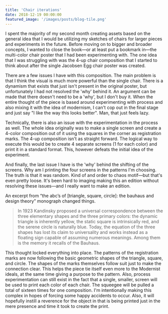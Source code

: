 ```yaml
---
title: 'Chair iterations'
date: 2018-12-19 00:00:00
featured_image: '/images/posts/blog-tile.png'
---
```


I spent the majority of my second month creating assets based on the general idea that I would be utilizing my sketches of chairs for larger pieces and experiments in the future. Before moving on to bigger and broader concepts, I wanted to close the book—or at least put a bookmark in—the multi-color chair poster that I had been experimenting with. The one idea that I was struggling with was the 4-up chair composition that I started to think about after the single Jacobsen Egg chair poster was created. 

There are a few issues I have with this composition. The main problem is that I think the visual is much more powerful than the single chair. There is a dynamism that exists that just isn't present in the original poster, but unfortunately I had not resolved the 'why' behind it. An argument can be made that there doesn't need to be a 'why', but I don't buy it. When the entire thought of the piece is based around experimenting with process and also mixing it with the idea of modernism, I can't cop out in the final stage and just say "I like the way this looks better". Man, that just feels lazy.  

Technically, there is also an issue with the experimentation in the process as well. The whole idea originally was to make a single screen and create a 4-color composition out of it using the squares in the corner as registration marks. The 4-up composition isn't as straight forward. The logical way to execute this would be to create 4 separate screens (1 for each color) and print it in a standard format. This, however defeats the initial idea of the experiment.

And finally, the last issue I have is the 'why' behind the shifting of the screens. Why am I printing the four screens in the patterns I'm choosing. The truth is that it was random. Kind of and order to chaos motif—but that's even pretty loose. It's been hard to imaging making this an edition without resolving these issues—and I really want to make an edition.

An excerpt from “the abc’s of [triangle, square,
circle]: the bauhaus and design theory” monograph changed things.

>In 1923 Kandinsky proposed a universal correspondence between the three elementary shapes and the three primary colors: the dynamic triangle is inherently yellow, the static square is intrinsically red, and the serene circle is naturally blue. Today, the equation of the three shapes has lost its claim to universality and works instead as a floating sign capable of assuming numerous meanings. Among them is the memory it recalls of the Bauhaus.

This thought locked everything into place. The patterns of the registration marks are now following the basic geometric shapes of the triangle, square, and circle. The shapes of the marks themselves follow suit just to make the connection clear. This helps the piece tie itself even more to the Modernist ideals, at the same time giving a purpose to the pattern. Also, process experimentation can still exist in the fact that a single, smaller, screen will be used to print each color of each chair. The squeegee will be pulled a total of sixteen times for one composition. I'm intentionally making this complex in hopes of forcing some happy accidents to occur. Also, it will hopefully instill a reverence for the object in that is being printed just in the mere presence and time it took to create the print.

